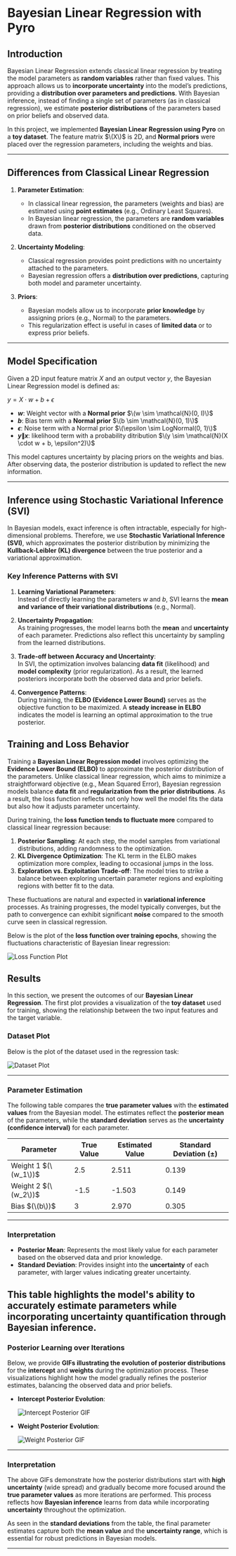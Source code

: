 # Bayesian Linear Regression with Pyro

## Introduction

Bayesian Linear Regression extends classical linear regression by treating the model parameters as **random variables** rather than fixed values. This approach allows us to **incorporate uncertainty** into the model’s predictions, providing a **distribution over parameters and predictions**. With Bayesian inference, instead of finding a single set of parameters (as in classical regression), we estimate **posterior distributions** of the parameters based on prior beliefs and observed data.

In this project, we implemented **Bayesian Linear Regression using Pyro** on a **toy dataset**. The feature matrix $\(X\)$ is 2D, and **Normal priors** were placed over the regression parameters, including the weights and bias.

---

## Differences from Classical Linear Regression

1. **Parameter Estimation**:
   - In classical linear regression, the parameters (weights and bias) are estimated using **point estimates** (e.g., Ordinary Least Squares).
   - In Bayesian linear regression, the parameters are **random variables** drawn from **posterior distributions** conditioned on the observed data.

2. **Uncertainty Modeling**:
   - Classical regression provides point predictions with no uncertainty attached to the parameters.
   - Bayesian regression offers a **distribution over predictions**, capturing both model and parameter uncertainty.

3. **Priors**:
   - Bayesian models allow us to incorporate **prior knowledge** by assigning priors (e.g., Normal) to the parameters.
   - This regularization effect is useful in cases of **limited data** or to express prior beliefs.

---

## Model Specification

Given a 2D input feature matrix $X$ and an output vector $y$, the Bayesian Linear Regression model is defined as:

$y = X \cdot w + b + \epsilon$

- **$w$**: Weight vector with a **Normal prior** $\(w \sim \mathcal{N}(0, I)\)$  
- **$b$**: Bias term with a **Normal prior** $\(b \sim \mathcal{N}(0, 1)\)$
-  **$\epsilon$**: Noise term with a Normal prior $\(\epsilon \sim LogNormal(0, 1)\)$
- **$y\|x$**: likelihood term with a probability ditribution $\(y \sim \mathcal{N}(X \cdot w + b, \epsilon^2)\)$

This model captures uncertainty by placing priors on the weights and bias. After observing data, the posterior distribution is updated to reflect the new information.

---

## Inference using Stochastic Variational Inference (SVI)

In Bayesian models, exact inference is often intractable, especially for high-dimensional problems. Therefore, we use **Stochastic Variational Inference (SVI)**, which approximates the posterior distribution by minimizing the **Kullback-Leibler (KL) divergence** between the true posterior and a variational approximation.

### Key Inference Patterns with SVI

1. **Learning Variational Parameters**:  
   Instead of directly learning the parameters $w$ and $b$, SVI learns the **mean and variance of their variational distributions** (e.g., Normal).

2. **Uncertainty Propagation**:  
   As training progresses, the model learns both the **mean** and **uncertainty** of each parameter. Predictions also reflect this uncertainty by sampling from the learned distributions.

3. **Trade-off between Accuracy and Uncertainty**:  
   In SVI, the optimization involves balancing **data fit** (likelihood) and **model complexity** (prior regularization). As a result, the learned posteriors incorporate both the observed data and prior beliefs.

4. **Convergence Patterns**:  
   During training, the **ELBO (Evidence Lower Bound)** serves as the objective function to be maximized. A **steady increase in ELBO** indicates the model is learning an optimal approximation to the true posterior.

## Training and Loss Behavior

Training a **Bayesian Linear Regression model** involves optimizing the **Evidence Lower Bound (ELBO)** to approximate the posterior distribution of the parameters. Unlike classical linear regression, which aims to minimize a straightforward objective (e.g., Mean Squared Error), Bayesian regression models balance **data fit** and **regularization from the prior distributions**. As a result, the loss function reflects not only how well the model fits the data but also how it adjusts parameter uncertainty.

During training, the **loss function tends to fluctuate more** compared to classical linear regression because:
1. **Posterior Sampling**: At each step, the model samples from variational distributions, adding randomness to the optimization.
2. **KL Divergence Optimization**: The KL term in the ELBO makes optimization more complex, leading to occasional jumps in the loss.
3. **Exploration vs. Exploitation Trade-off**: The model tries to strike a balance between exploring uncertain parameter regions and exploiting regions with better fit to the data.

These fluctuations are natural and expected in **variational inference** processes. As training progresses, the model typically converges, but the path to convergence can exhibit significant **noise** compared to the smooth curve seen in classical regression.

Below is the plot of the **loss function over training epochs**, showing the fluctuations characteristic of Bayesian linear regression:

![Loss Function Plot](plots/reg_Loss.png)
## Results

In this section, we present the outcomes of our **Bayesian Linear Regression**. The first plot provides a visualization of the **toy dataset** used for training, showing the relationship between the two input features and the target variable. 

### Dataset Plot

Below is the plot of the dataset used in the regression task:

![Dataset Plot](plots/toy_data.png)

---

### Parameter Estimation

The following table compares the **true parameter values** with the **estimated values** from the Bayesian model. The estimates reflect the **posterior mean** of the parameters, while the **standard deviation** serves as the **uncertainty (confidence interval)** for each parameter.

| Parameter     | True Value | Estimated Value | Standard Deviation (±) |
|---------------|------------|-----------------|------------------------|
| Weight 1 $(\(w_1\))$ |  2.5       | 2.511             | 0.139                    |
| Weight 2 $(\(w_2\))$ |  -1.5       | -1.503             | 0.149                    |
| Bias $(\(b\))$      |  3       | 2.970             | 0.305                    |

---

### Interpretation

- **Posterior Mean**: Represents the most likely value for each parameter based on the observed data and prior knowledge.
- **Standard Deviation**: Provides insight into the **uncertainty** of each parameter, with larger values indicating greater uncertainty.

This table highlights the model's ability to accurately estimate parameters while incorporating **uncertainty quantification** through Bayesian inference.
---

### Posterior Learning over Iterations

Below, we provide **GIFs illustrating the evolution of posterior distributions** for the **intercept** and **weights** during the optimization process. These visualizations highlight how the model gradually refines the posterior estimates, balancing the observed data and prior beliefs.

- **Intercept Posterior Evolution**:
  
  ![Intercept Posterior GIF](plots/Intercept_PDF.gif)

- **Weight Posterior Evolution**:
  
  ![Weight Posterior GIF](plots/Slope_PDF.gif)

---

### Interpretation

The above GIFs demonstrate how the posterior distributions start with **high uncertainty** (wide spread) and gradually become more focused around the **true parameter values** as more iterations are performed. This process reflects how **Bayesian inference** learns from data while incorporating **uncertainty** throughout the optimization. 

As seen in the **standard deviations** from the table, the final parameter estimates capture both the **mean value** and the **uncertainty range**, which is essential for robust predictions in Bayesian models.

---


